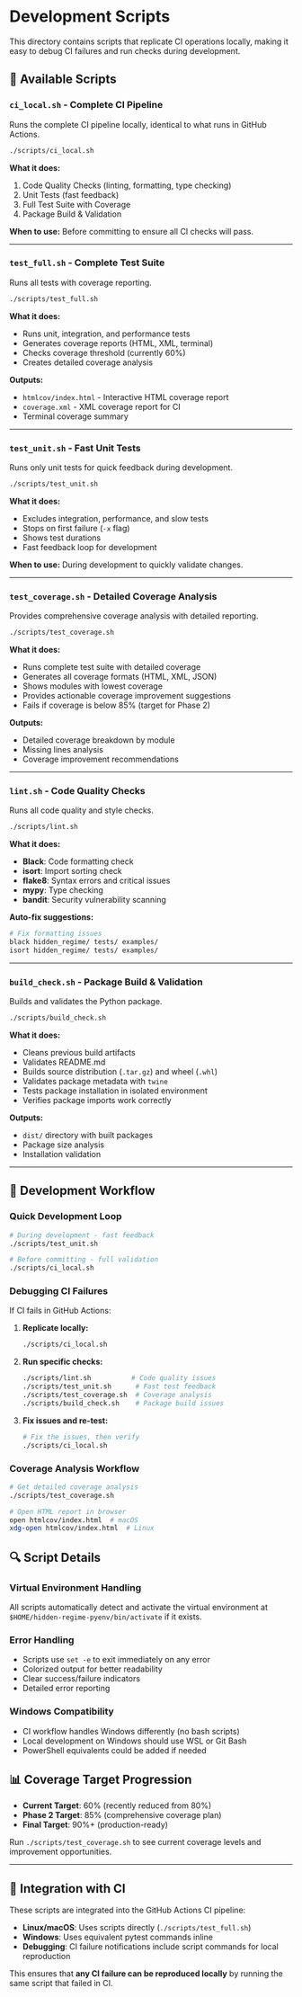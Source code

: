 # Development Scripts

This directory contains scripts that replicate CI operations locally, making it easy to debug CI failures and run checks during development.

## 🔧 Available Scripts

### `ci_local.sh` - Complete CI Pipeline
Runs the complete CI pipeline locally, identical to what runs in GitHub Actions.

```bash
./scripts/ci_local.sh
```

**What it does:**
1. Code Quality Checks (linting, formatting, type checking)
2. Unit Tests (fast feedback)
3. Full Test Suite with Coverage
4. Package Build & Validation

**When to use:** Before committing to ensure all CI checks will pass.

---

### `test_full.sh` - Complete Test Suite
Runs all tests with coverage reporting.

```bash
./scripts/test_full.sh
```

**What it does:**
- Runs unit, integration, and performance tests
- Generates coverage reports (HTML, XML, terminal)
- Checks coverage threshold (currently 60%)
- Creates detailed coverage analysis

**Outputs:**
- `htmlcov/index.html` - Interactive HTML coverage report
- `coverage.xml` - XML coverage report for CI
- Terminal coverage summary

---

### `test_unit.sh` - Fast Unit Tests
Runs only unit tests for quick feedback during development.

```bash
./scripts/test_unit.sh
```

**What it does:**
- Excludes integration, performance, and slow tests
- Stops on first failure (`-x` flag)
- Shows test durations
- Fast feedback loop for development

**When to use:** During development to quickly validate changes.

---

### `test_coverage.sh` - Detailed Coverage Analysis
Provides comprehensive coverage analysis with detailed reporting.

```bash
./scripts/test_coverage.sh
```

**What it does:**
- Runs complete test suite with detailed coverage
- Generates all coverage formats (HTML, XML, JSON)
- Shows modules with lowest coverage
- Provides actionable coverage improvement suggestions
- Fails if coverage is below 85% (target for Phase 2)

**Outputs:**
- Detailed coverage breakdown by module
- Missing lines analysis
- Coverage improvement recommendations

---

### `lint.sh` - Code Quality Checks
Runs all code quality and style checks.

```bash
./scripts/lint.sh
```

**What it does:**
- **Black**: Code formatting check
- **isort**: Import sorting check
- **flake8**: Syntax errors and critical issues
- **mypy**: Type checking
- **bandit**: Security vulnerability scanning

**Auto-fix suggestions:**
```bash
# Fix formatting issues
black hidden_regime/ tests/ examples/
isort hidden_regime/ tests/ examples/
```

---

### `build_check.sh` - Package Build & Validation
Builds and validates the Python package.

```bash
./scripts/build_check.sh
```

**What it does:**
- Cleans previous build artifacts
- Validates README.md
- Builds source distribution (`.tar.gz`) and wheel (`.whl`)
- Validates package metadata with `twine`
- Tests package installation in isolated environment
- Verifies package imports work correctly

**Outputs:**
- `dist/` directory with built packages
- Package size analysis
- Installation validation

---

## 🎯 Development Workflow

### Quick Development Loop
```bash
# During development - fast feedback
./scripts/test_unit.sh

# Before committing - full validation  
./scripts/ci_local.sh
```

### Debugging CI Failures

If CI fails in GitHub Actions:

1. **Replicate locally:**
   ```bash
   ./scripts/ci_local.sh
   ```

2. **Run specific checks:**
   ```bash
   ./scripts/lint.sh          # Code quality issues
   ./scripts/test_unit.sh      # Fast test feedback
   ./scripts/test_coverage.sh  # Coverage analysis
   ./scripts/build_check.sh    # Package build issues
   ```

3. **Fix issues and re-test:**
   ```bash
   # Fix the issues, then verify
   ./scripts/ci_local.sh
   ```

### Coverage Analysis Workflow

```bash
# Get detailed coverage analysis
./scripts/test_coverage.sh

# Open HTML report in browser
open htmlcov/index.html  # macOS
xdg-open htmlcov/index.html  # Linux
```

## 🔍 Script Details

### Virtual Environment Handling
All scripts automatically detect and activate the virtual environment at `$HOME/hidden-regime-pyenv/bin/activate` if it exists.

### Error Handling
- Scripts use `set -e` to exit immediately on any error
- Colorized output for better readability
- Clear success/failure indicators
- Detailed error reporting

### Windows Compatibility
- CI workflow handles Windows differently (no bash scripts)
- Local development on Windows should use WSL or Git Bash
- PowerShell equivalents could be added if needed

## 📊 Coverage Target Progression

- **Current Target**: 60% (recently reduced from 80%)
- **Phase 2 Target**: 85% (comprehensive coverage plan)
- **Final Target**: 90%+ (production-ready)

Run `./scripts/test_coverage.sh` to see current coverage levels and improvement opportunities.

---

## 🚀 Integration with CI

These scripts are integrated into the GitHub Actions CI pipeline:

- **Linux/macOS**: Uses scripts directly (`./scripts/test_full.sh`)
- **Windows**: Uses equivalent pytest commands inline
- **Debugging**: CI failure notifications include script commands for local reproduction

This ensures that **any CI failure can be reproduced locally** by running the same script that failed in CI.